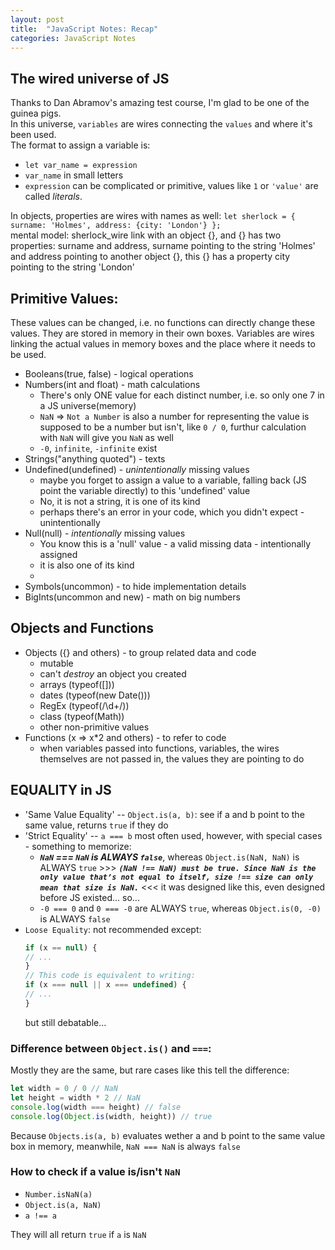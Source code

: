 ```yaml
---
layout: post
title:  "JavaScript Notes: Recap"
categories: JavaScript Notes
---
```


## The wired universe of JS
Thanks to Dan Abramov's amazing test course, I'm glad to be one of the guinea pigs.  
In this universe, `variables` are wires connecting the `values` and where it's been used.  
The format to assign a variable is:  
* `let var_name = expression`  
* `var_name` in small letters  
* `expression` can be complicated or primitive, values like `1` or `'value'` are called _literals_. 

In objects, properties are wires with names as well:
`let sherlock = { surname: 'Holmes', address: {city: 'London'} };`  
mental model: sherlock_wire link with an object {}, and {} has two properties: surname and address, surname pointing to the string 'Holmes' and address pointing to another object {}, this {} has a property city pointing to the string 'London'



## Primitive Values:
These values can be changed, i.e. no functions can directly change these values. They are stored in memory in their own boxes. Variables are wires linking the actual values in memory boxes and the place where it needs to be used.
* Booleans(true, false) - logical operations
* Numbers(int and float) - math calculations
    * There's only ONE value for each distinct number, i.e. so only one 7 in a JS universe(memory)
    * `NaN` => `Not a Number` is also a number for representing the value is supposed to be a number but isn't, like `0 / 0`, furthur calculation with `NaN` will give you `NaN` as well
    * `-0`, `infinite`, `-infinite` exist
* Strings("anything quoted") - texts
* Undefined(undefined) - *unintentionally* missing values
    * maybe you forget to assign a value to a variable, falling back (JS point the variable directly) to this 'undefined' value
    * No, it is not a string, it is one of its kind
    * perhaps there's an error in your code, which you didn't expect - unintentionally
* Null(null) - *intentionally* missing values
    * You know this is a 'null' value - a valid missing data - intentionally assigned
    * it is also one of its kind
    * 
* Symbols(uncommon) - to hide implementation details
* BigInts(uncommon and new) - math on big numbers

## Objects and Functions
* Objects ({} and others) - to group related data and code
    * mutable
    * can't *destroy* an object you created
    * arrays (typeof([]))
    * dates (typeof(new Date()))
    * RegEx (typeof(/\d+/))
    * class (typeof(Math))
    * other non-primitive values
* Functions (x => x*2 and others) - to refer to code
    * when variables passed into functions, variables, the wires themselves are not passed in, the values they are pointing to do

## EQUALITY in JS
* 'Same Value Equality' -- `Object.is(a, b)`: see if a and b point to the same value, returns `true` if they do
* 'Strict Equality' -- `a === b` most often used, however, with special cases - something to memorize:
    * ___`NaN` === `NaN` is ALWAYS `false`___, whereas `Object.is(NaN, NaN)` is ALWAYS `true` >>> ***`(NaN !== NaN) must be true. Since NaN is the only value that’s not equal to itself, size !== size can only mean that size is NaN.`*** <<< it was designed like this, even designed before JS existed... so...
    * `-0 === 0` and `0 === -0` are ALWAYS `true`, whereas `Object.is(0, -0)` is ALWAYS `false`
* `Loose Equality`: not recommended except:
    ```js
    if (x == null) {
    // ...
    }
    // This code is equivalent to writing:
    if (x === null || x === undefined) {
    // ...
    }
    ```
    but still debatable...

### Difference between `Object.is()` and `===`:
Mostly they are the same, but rare cases like this tell the difference:
```js
let width = 0 / 0 // NaN
let height = width * 2 // NaN
console.log(width === height) // false
console.log(Object.is(width, height)) // true
```
Because `Objects.is(a, b)` evaluates wether a and b point to the same value box in memory, meanwhile, `NaN === NaN` is always `false`

### How to check if a value is/isn't `NaN`
* `Number.isNaN(a)`
* `Object.is(a, NaN)`
* `a !== a`

They will all return `true` if `a` is `NaN`

